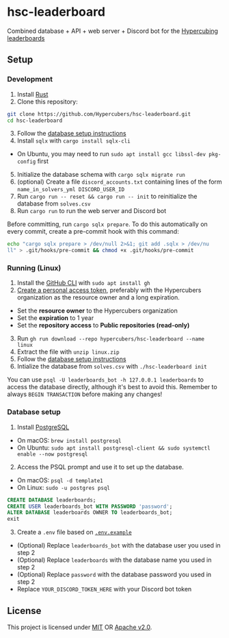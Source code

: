 # hsc-leaderboard

Combined database + API + web server + Discord bot for the [Hypercubing leaderboards](https://lb.hypercubing.xyz/)

## Setup

### Development

1. Install [Rust](https://www.rust-lang.org/tools/install)
2. Clone this repository:

```sh
git clone https://github.com/Hypercubers/hsc-leaderboard.git
cd hsc-leaderboard
```

3. Follow the [database setup instructions](#database-setup)
4. Install `sqlx` with `cargo install sqlx-cli`

  - On Ubuntu, you may need to run `sudo apt install gcc libssl-dev pkg-config` first

5. Initialize the database schema with `cargo sqlx migrate run`
6. (optional) Create a file `discord_accounts.txt` containing lines of the form `name_in_solvers_yml DISCORD_USER_ID`
7. Run `cargo run -- reset && cargo run -- init` to reinitialize the database from `solves.csv`
8. Run `cargo run` to run the web server and Discord bot

Before committing, run `cargo sqlx prepare`. To do this automatically on every commit, create a pre-commit hook with this command:

```sh
echo "cargo sqlx prepare > /dev/null 2>&1; git add .sqlx > /dev/nu
ll" > .git/hooks/pre-commit && chmod +x .git/hooks/pre-commit
```

### Running (Linux)

1. Install the [GitHub CLI](https://cli.github.com/) with `sudo apt install gh`
2. [Create a personal access token](https://github.com/settings/tokens), preferably with the Hypercubers organization as the resource owner and a long expiration.

  - Set the **resource owner** to the Hypercubers organization
  - Set the **expiration** to 1 year
  - Set the **repository access** to **Public repositories (read-only)**

3. Run `gh run download --repo hypercubers/hsc-leaderboard --name linux`
4. Extract the file with `unzip linux.zip`
5. Follow the [database setup instructions](#database-setup)
6. Intialize the database from `solves.csv` with `./hsc-leaderboard init`

You can use `psql -U leaderboards_bot -h 127.0.0.1 leaderboards` to access the database directly, although it's best to avoid this. Remember to always `BEGIN TRANSACTION` before making any changes!

### Database setup

1. Install [PostgreSQL](https://www.postgresql.org/download/)

  - On macOS: `brew install postgresql`
  - On Ubuntu: `sudo apt install postgresql-client && sudo systemctl enable --now postgresql`

2. Access the PSQL prompt and use it to set up the database.

  - On macOS: `psql -d template1`
  - On Linux: `sudo -u postgres psql`

```sql
CREATE DATABASE leaderboards;
CREATE USER leaderboards_bot WITH PASSWORD 'password';
ALTER DATABASE leaderboards OWNER TO leaderboards_bot;
exit
```

3. Create a `.env` file based on [`.env.example`](.env.example)

  - (Optional) Replace `leaderboards_bot` with the database user you used in step 2
  - (Optional) Replace `leaderboards` with the database name you used in step 2
  - (Optional) Replace `password` with the database password you used in step 2
  - Replace `YOUR_DISCORD_TOKEN_HERE` with your Discord bot token

## License

This project is licensed under [MIT](https://opensource.org/license/mit) OR [Apache v2.0](https://apache.org/licenses/LICENSE-2.0).
